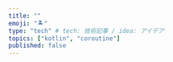 ```yaml
---
title: ""
emoji: "🏝️"
type: "tech" # tech: 技術記事 / idea: アイデア
topics: ["kotlin", "coroutine"]
published: false
---
```

